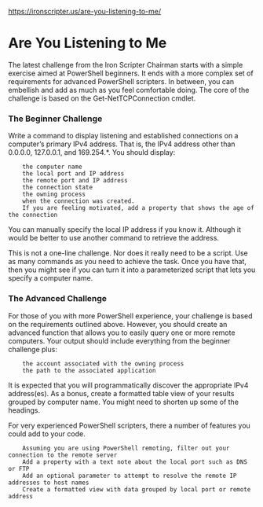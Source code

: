 https://ironscripter.us/are-you-listening-to-me/

# Are You Listening to Me


The latest challenge from the Iron Scripter Chairman starts with a simple exercise aimed at PowerShell beginners. It ends with a more complex set of requirements for advanced PowerShell scripters.
 In between, you can embellish and add as much as you feel comfortable doing. The core of the challenge is based on the Get-NetTCPConnection cmdlet.
 
### The Beginner Challenge

Write a command to display listening and established connections on a computer’s primary IPv4 address. That is, the IPv4 address other than 0.0.0.0, 127.0.0.1, and 169.254.*. You should display:

		the computer name
		the local port and IP address
		the remote port and IP address
		the connection state
		the owning process
		when the connection was created.
		If you are feeling motivated, add a property that shows the age of the connection

You can manually specify the local IP address if you know it. Although it would be better to use another command to retrieve the address.

This is not a one-line challenge. Nor does it really need to be a script. Use as many commands as you need to achieve the task. 
Once you have that, then you might see if you can turn it into a parameterized script that lets you specify a computer name.

### The Advanced Challenge

For those of you with more PowerShell experience, your challenge is based on the requirements outlined above. 
However, you should create an advanced function that allows you to easily query one or more remote computers. 
Your output should include everything from the beginner challenge plus:

		the account associated with the owning process
		the path to the associated application

It is expected that you will programmatically discover the appropriate IPv4 address(es). 
As a bonus, create a formatted table view of your results grouped by computer name. You might need to shorten up some of the headings.

For very experienced PowerShell scripters, there a number of features you could add to your code.

		Assuming you are using PowerShell remoting, filter out your connection to the remote server
		Add a property with a text note about the local port such as DNS or FTP
		Add an optional parameter to attempt to resolve the remote IP addresses to host names
		Create a formatted view with data grouped by local port or remote address